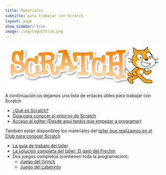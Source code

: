 ```yaml
---
title: Materiales
subtitle: para trabajar con Scratch
layout: page
show_sidebar: true
image: /img/logoITClub.png
---
```


<div class="columns">
    <div class="column">
        <img src="/img/ScratchLogoCat.png" alt="Scratch" />
    </div>
</div>

A continuación os dejamos una lista de enlaces útiles para trabajar con Scratch

- <a href="https://scratch.mit.edu/parents/" target="_blank">¿Qué es Scratch?</a>
- <a href="/docs/workshops/1911/Guía-para-conocer-sobre-el-entorno-de-Scratch-3.pdf" target="_blank">Guía para conocer el entorno de Scratch</a>
- <a href="https://scratch.mit.edu/projects/editor/" target="_blank">Acceso al editor (Desde aquí tenéis que empezar a programar)</a>

También están disponibles los materiales del [taller que realizamos en el Club para conocer Scratch](/2019/12/01/hola-mundo/)

- <a href="/docs/scratch/guia-gatofrechin.pdf" target="_blank">La guía de trabajo del taller</a>
- <a href="/docs/scratch/MarcosFrechin.sb3" target="_blank">La solución completa del taller: El gato del Frechín</a>
- Dos juegos completos (contienen toda la programación):
   - <a href="/docs/scratch/Grinch.sb3" target="_blank">Juego del Grinch</a>
   - <a href="/docs/scratch/Laberinto.sb3" target="_blank">Juego del Laberinto</a>